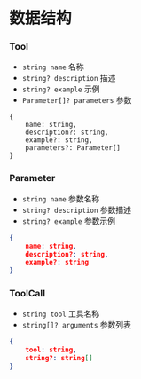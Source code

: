 # 数据结构

### Tool

- `string name` 名称
- `string? description` 描述
- `string? example` 示例
- `Parameter[]? parameters` 参数

```text
{
    name: string,
    description?: string,
    example?: string,
    parameters?: Parameter[]
}
```

### Parameter

- `string name` 参数名称
- `string? description` 参数描述
- `string? example` 参数示例

```json
{
    name: string,
    description?: string,
    example?: string
}
```

### ToolCall

- `string tool` 工具名称
- `string[]? arguments` 参数列表

```json
{
    tool: string,
    string?: string[]
}
```